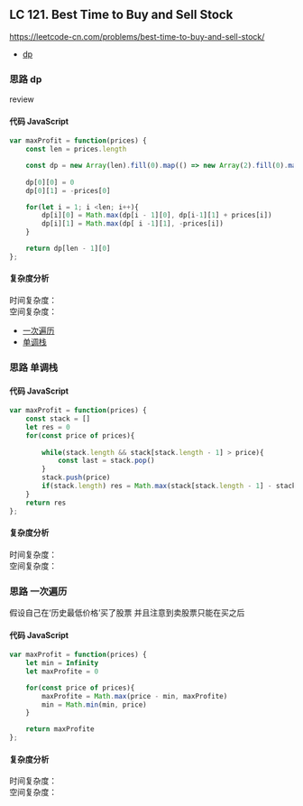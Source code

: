 ## LC 121. Best Time to Buy and Sell Stock
https://leetcode-cn.com/problems/best-time-to-buy-and-sell-stock/


- [dp](#思路-dp)

### 思路 dp
review
#### 代码 JavaScript

```JavaScript
var maxProfit = function(prices) {
    const len = prices.length

    const dp = new Array(len).fill(0).map(() => new Array(2).fill(0).map((_,i) => i))
    
    dp[0][0] = 0
    dp[0][1] = -prices[0]

    for(let i = 1; i <len; i++){
        dp[i][0] = Math.max(dp[i - 1][0], dp[i-1][1] + prices[i])
        dp[i][1] = Math.max(dp[ i -1][1], -prices[i])
    }

    return dp[len - 1][0]
};

```

#### 复杂度分析
时间复杂度： </br>
空间复杂度：
- [一次遍历](#思路-一次遍历)
- [单调栈](#思路-单调栈)

### 思路 单调栈

#### 代码 JavaScript

```JavaScript
var maxProfit = function(prices) {
    const stack = []
    let res = 0
    for(const price of prices){
        
        while(stack.length && stack[stack.length - 1] > price){
            const last = stack.pop()
        }
        stack.push(price)
        if(stack.length) res = Math.max(stack[stack.length - 1] - stack[0], res)
    }
    return res
};

```

#### 复杂度分析
时间复杂度： </br>
空间复杂度：
### 思路 一次遍历
假设自己在‘历史最低价格’买了股票
并且注意到卖股票只能在买之后
#### 代码 JavaScript

```JavaScript
var maxProfit = function(prices) {
    let min = Infinity
    let maxProfite = 0

    for(const price of prices){
        maxProfite = Math.max(price - min, maxProfite)
        min = Math.min(min, price)
    }

    return maxProfite
};

```

#### 复杂度分析
时间复杂度： </br>
空间复杂度：